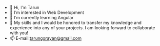 - 👋 Hi, I’m Tarun
- 👀 I’m interested in Web Development
- 🌱 I’m currently learning Angular
- 💞️ My skills and I would be honored to transfer my knowledge and experience into any of your projects. I am looking forward to collaborate with you! 
- 📫 E-mail:tarungorayan@gmail.com

<!---
tarun9072/tarun9072 is a ✨ special ✨ repository because its `README.md` (this file) appears on your GitHub profile.
You can click the Preview link to take a look at your changes.
--->
